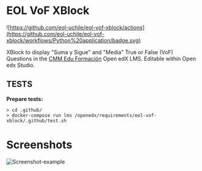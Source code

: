 # EOL VoF XBlock

![https://github.com/eol-uchile/eol-vof-xblock/actions](https://github.com/eol-uchile/eol-vof-xblock/workflows/Python%20application/badge.svg)

XBlock to display "Suma y Sigue" and "Media" True or False (VoF) Questions in the [CMM Edu Formación](https://cmmeduformacion.uchile.cl) Open edX LMS. Editable within Open edx Studio.

## TESTS
**Prepare tests:**

    > cd .github/
    > docker-compose run lms /openedx/requirements/eol-vof-xblock/.github/test.sh

# Screenshots
![Screenshot-example](vof/examples/04-11-2019.png?style=center)